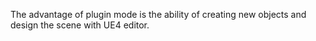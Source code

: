 The advantage of plugin mode is the ability of creating new objects and design the scene with UE4 editor.
